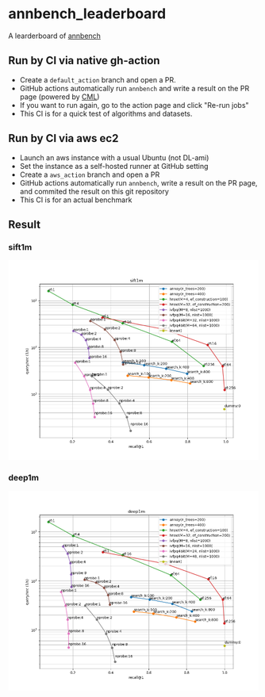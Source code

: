 # annbench_leaderboard
A learderboard of [annbench](https://github.com/matsui528/annbench)

## Run by CI via native gh-action
- Create a `default_action` branch and open a PR.
- GitHub actions automatically run `annbench` and write a result on the PR page (powered by [CML](https://cml.dev/))
- If you want to run again, go to the action page and click "Re-run jobs"
- This CI is for a quick test of algorithms and datasets.

## Run by CI via aws ec2
- Launch an aws instance with a usual Ubuntu (not DL-ami)
- Set the instance as a self-hosted runner at GitHub setting
- Create a `aws_action` branch and open a PR
- GitHub actions automatically run `annbench`, write a result on the PR page, and commited the result on this git repository
- This CI is for an actual benchmark


## Result


### sift1m
![](result_img/2021_02_23/sift1m.png)


### deep1m
![](result_img/2021_02_23/deep1m.png)

